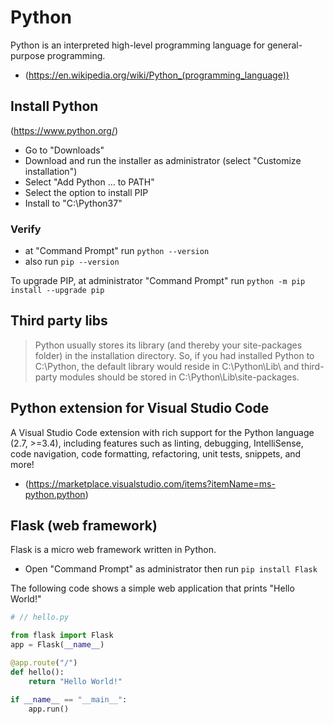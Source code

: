 # Python

Python is an interpreted high-level programming language for general-purpose programming.
- (https://en.wikipedia.org/wiki/Python_(programming_language))

## Install Python

(https://www.python.org/)
- Go to "Downloads"
- Download and run the installer as administrator (select "Customize installation")
- Select "Add Python ... to PATH"
- Select the option to install PIP
- Install to "C:\Python37"

### Verify 

- at "Command Prompt" run `python --version`
- also run `pip --version`

To upgrade PIP, at administrator "Command Prompt" run `python -m pip install --upgrade pip`

## Third party libs
> Python usually stores its library (and thereby your site-packages folder) in the installation directory. So, if you had installed Python to C:\Python\, the default library would reside in C:\Python\Lib\ and third-party modules should be stored in C:\Python\Lib\site-packages.

## Python extension for Visual Studio Code

A Visual Studio Code extension with rich support for the Python language (2.7, >=3.4), including features such as linting, debugging, IntelliSense, code navigation, code formatting, refactoring, unit tests, snippets, and more!
- (https://marketplace.visualstudio.com/items?itemName=ms-python.python)

## Flask (web framework)

Flask is a micro web framework written in Python.
- Open "Command Prompt" as administrator then run `pip install Flask`

The following code shows a simple web application that prints "Hello World!"  

```python
# // hello.py

from flask import Flask
app = Flask(__name__)

@app.route("/")
def hello():
    return "Hello World!"

if __name__ == "__main__":
    app.run()

```

